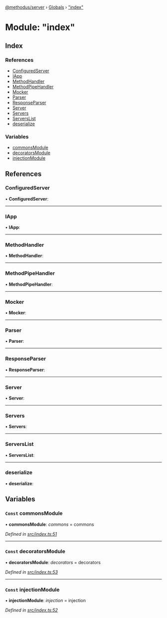 [@methodus/server](../README.md) › [Globals](../globals.md) › ["index"](_index_.md)

# Module: "index"

## Index

### References

* [ConfiguredServer](_index_.md#configuredserver)
* [IApp](_index_.md#iapp)
* [MethodHandler](_index_.md#methodhandler)
* [MethodPipeHandler](_index_.md#methodpipehandler)
* [Mocker](_index_.md#mocker)
* [Parser](_index_.md#parser)
* [ResponseParser](_index_.md#responseparser)
* [Server](_index_.md#server)
* [Servers](_index_.md#servers)
* [ServersList](_index_.md#serverslist)
* [deserialize](_index_.md#deserialize)

### Variables

* [commonsModule](_index_.md#const-commonsmodule)
* [decoratorsModule](_index_.md#const-decoratorsmodule)
* [injectionModule](_index_.md#const-injectionmodule)

## References

###  ConfiguredServer

• **ConfiguredServer**:

___

###  IApp

• **IApp**:

___

###  MethodHandler

• **MethodHandler**:

___

###  MethodPipeHandler

• **MethodPipeHandler**:

___

###  Mocker

• **Mocker**:

___

###  Parser

• **Parser**:

___

###  ResponseParser

• **ResponseParser**:

___

###  Server

• **Server**:

___

###  Servers

• **Servers**:

___

###  ServersList

• **ServersList**:

___

###  deserialize

• **deserialize**:

## Variables

### `Const` commonsModule

• **commonsModule**: *commons* = commons

*Defined in [src/index.ts:51](https://github.com/nodulusteam/methodus.dev/blob/0650919/modules/platform/server/src/index.ts#L51)*

___

### `Const` decoratorsModule

• **decoratorsModule**: *decorators* = decorators

*Defined in [src/index.ts:53](https://github.com/nodulusteam/methodus.dev/blob/0650919/modules/platform/server/src/index.ts#L53)*

___

### `Const` injectionModule

• **injectionModule**: *injection* = injection

*Defined in [src/index.ts:52](https://github.com/nodulusteam/methodus.dev/blob/0650919/modules/platform/server/src/index.ts#L52)*
